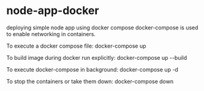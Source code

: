 # node-app-docker
deploying simple node app using docker compose
docker-compose is used to enable networking in containers.

To execute a docker compose file:
docker-compose up

To build image during docker run explicitly:
docker-compose up --build

To execute docker-compose in background:
docker-compose up -d

To stop the containers or take them down:
docker-compose down
